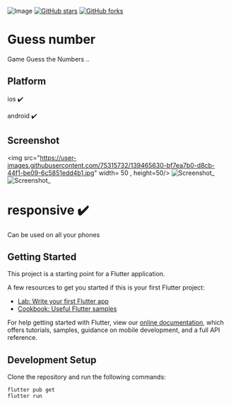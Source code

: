 ![Image](https://devimages-cdn.apple.com/wwdc-services/articles/images/DADAF991-18A5-4C7B-BBFF-74AD2332375A/2048.jpeg)
[![GitHub stars](https://img.shields.io/github/stars/iampawan/FlutterExampleApps.svg?style=social&label=Star)](https://github.com/amirziyacode)
[![GitHub forks](https://img.shields.io/github/forks/iampawan/FlutterExampleApps.svg?style=social&label=Fork)](https://github.com/amirziyacode?tab=repositories)

# Guess number 

Game Guess the Numbers ..

## Platform

ios ✔️

android ✔️

## Screenshot
<img src="https://user-images.githubusercontent.com/75315732/139465630-bf7ea7b0-d8cb-44f1-be09-6c5851edd4b1.jpg" width= 50 , height=50/>
![Screenshot_](https://user-images.githubusercontent.com/75315732/139465701-ca7de143-915a-46c7-bc68-6dccf5d0f61e.jpg)
![Screenshot_](https://user-images.githubusercontent.com/75315732/139465715-ee665e11-7d75-4f12-9f96-869d11148332.jpg)



# responsive ✔️

Can be used on all your phones

## Getting Started

This project is a starting point for a Flutter application.

A few resources to get you started if this is your first Flutter project:

- [Lab: Write your first Flutter app](https://flutter.dev/docs/get-started/codelab)
- [Cookbook: Useful Flutter samples](https://flutter.dev/docs/cookbook)

For help getting started with Flutter, view our
[online documentation](https://flutter.dev/docs), which offers tutorials,
samples, guidance on mobile development, and a full API reference.


## Development Setup
Clone the repository and run the following commands:
```
flutter pub get
flutter run
```



